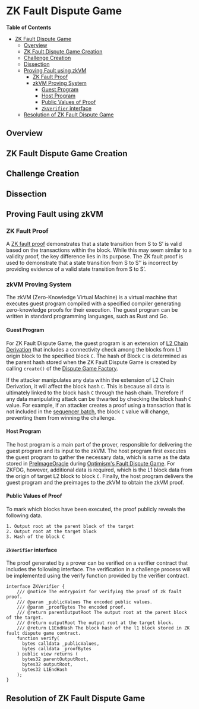 # ZK Fault Dispute Game
<!-- All glossary references in this file. -->

[g-zk-fault-proof]: ../../glossary.md#zk-fault-proof
[g-l2-chain-derivation]: ../../glossary.md#l2-chain-derivation
[g-sequencer-batch]: ../../glossary.md#sequencer-batch

<!-- START doctoc generated TOC please keep comment here to allow auto update -->
<!-- DON'T EDIT THIS SECTION, INSTEAD RE-RUN doctoc TO UPDATE -->
**Table of Contents**

- [ZK Fault Dispute Game](#zk-fault-dispute-game)
  - [Overview](#overview)
  - [ZK Fault Dispute Game Creation](#zk-fault-dispute-game-creation)
  - [Challenge Creation](#challenge-creation)
  - [Dissection](#dissection)
  - [Proving Fault using zkVM](#proving-fault-using-zkvm)
    - [ZK Fault Proof](#zk-fault-proof)
    - [zkVM Proving System](#zkvm-proving-system)
      - [Guest Program](#guest-program)
      - [Host Program](#host-program)
      - [Public Values of Proof](#public-values-of-proof)
      - [`ZkVerifier` interface](#zkverifier-interface)
  - [Resolution of ZK Fault Dispute Game](#resolution-of-zk-fault-dispute-game)

<!-- END doctoc generated TOC please keep comment here to allow auto update -->

## Overview

## ZK Fault Dispute Game Creation

## Challenge Creation

## Dissection

## Proving Fault using zkVM

### ZK Fault Proof

A [ZK fault proof][g-zk-fault-proof] demonstrates that a state transition from S to S’ is valid based on the
transactions within the block. While this may seem similar to a validity proof, the key difference lies in its
purpose. The ZK fault proof is used to demonstrate that a state transition from S to S’’ is incorrect by
providing evidence of a valid state transition from S to S’.

### zkVM Proving System

The zkVM (Zero-Knowledge Virtual Machine) is a virtual machine that executes guest program compiled with a specified
compiler generating zero-knowledge proofs for their execution. The guest program can be written in standard programming
languages, such as Rust and Go.

#### Guest Program

For ZK Fault Dispute Game, the guest program is an extension of [L2 Chain Derivation][g-l2-chain-derivation] that
includes a connectivity check among the blocks from L1 origin block to the specified block `C`. The hash of Block
`C` is determined as the parent hash stored when the ZK Fault Dispute Game is created by calling `create()` of
the [Dispute Game Factory].

If the attacker manipulates any data within the extension of L2 Chain Derivation, it will affect the block hash `C`.
This is because all data is ultimately linked to the block hash `C` through the hash chain. Therefore if any data
manipulating attack can be thwarted by checking the block hash `C` value. For example, if an attacker creates a proof
using a transaction that is not included in the [sequencer batch][g-sequencer-batch], the block `C` value will change,
preventing them from winning the challenge.

[Dispute Game Factory]: https://github.com/ethereum-optimism/specs/blob/46d411bfea922c520a1d43329dbf78a2f6966ae0/specs/fault-proof/stage-one/dispute-game-interface.md#disputegamefactory-interface

#### Host Program

The host program is a main part of the prover, responsible for delivering the guest program and its input to the zkVM.
The host program first executes the guest program to gather the necessary data, which is same as the data stored in
[PreImageOracle] during [Optimism's Fault Dispute Game]. For ZKFDG, however, additional data is required, which is the
L1 block data from the origin of target L2 block to block `C`. Finally, the host program delivers the guest program
and the preimages to the zkVM to obtain the zkVM proof.

[PreImageOracle]: https://github.com/ethereum-optimism/specs/blob/46d411bfea922c520a1d43329dbf78a2f6966ae0/specs/fault-proof/stage-one/fault-dispute-game.md#preimageoracle
[Optimism's Fault Dispute Game]: https://github.com/ethereum-optimism/specs/blob/46d411bfea922c520a1d43329dbf78a2f6966ae0/specs/fault-proof/stage-one/fault-dispute-game.md#fault-dispute-game

#### Public Values of Proof

To mark which blocks have been executed, the proof publicly reveals the following data.

``` plain
1. Output root at the parent block of the target
2. Output root at the target block
3. Hash of the block C
```

#### `ZkVerifier` interface

The proof generated by a prover can be verified on a verifier contract that includes the following interface.
The verification in a challenge process will be implemented using the verify function provided by the verifier contract.

``` solidity
interface ZKVerifier {
    /// @notice The entrypoint for verifying the proof of zk fault proof.
    /// @param _publicValues The encoded public values.
    /// @param _proofBytes The encoded proof.
    /// @return parentOutputRoot The output root at the parent block of the target.
    /// @return outputRoot The output root at the target block.
    /// @return L1EndHash The block hash of the l1 block stored in ZK fault dispute game contract.
    function verify(
      bytes calldata _publicValues, 
      bytes calldata _proofBytes
    ) public view returns (
      bytes32 parentOutputRoot, 
      bytes32 outputRoot, 
      bytes32 L1EndHash
    );
}
```

## Resolution of ZK Fault Dispute Game
